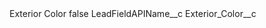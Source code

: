 <?xml version="1.0" encoding="UTF-8"?>
<CustomMetadata xmlns="http://soap.sforce.com/2006/04/metadata" xmlns:xsi="http://www.w3.org/2001/XMLSchema-instance" xmlns:xsd="http://www.w3.org/2001/XMLSchema">
    <label>Exterior Color</label>
    <protected>false</protected>
    <values>
        <field>LeadFieldAPIName__c</field>
        <value xsi:type="xsd:string">Exterior_Color__c</value>
    </values>
</CustomMetadata>
